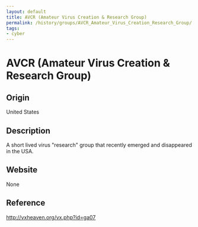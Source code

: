 ```yaml
---
layout: default
title: AVCR (Amateur Virus Creation & Research Group)
permalink: /history/groups/AVCR_Amateur_Virus_Creation_Research_Group/
tags:
- cyber
---
```


AVCR (Amateur Virus Creation & Research Group)
==============================================

Origin
------
United States

Description
-----------
A short lived virus "research" group that recently emerged and disappeared in the USA.

Website
-------
None

Reference
---------
http://vxheaven.org/vx.php?id=ga07
